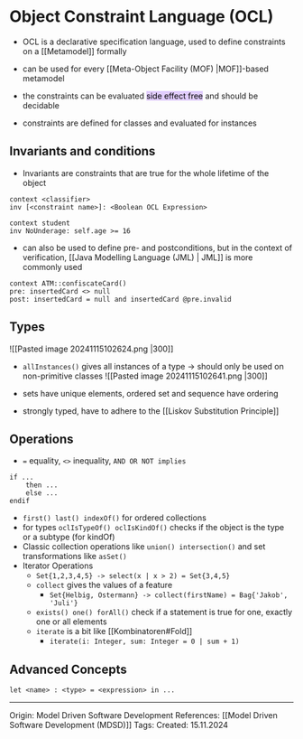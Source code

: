 # Object Constraint Language (OCL)

- OCL is a declarative specification language, used to define constraints on a [[Metamodel]] formally
- can be used for every [[Meta-Object Facility (MOF) |MOF]]-based metamodel
- the constraints can be evaluated <mark style="background: #D2B3FFA6;">side effect free</mark> and should be decidable

- constraints are defined for classes and evaluated for instances

## Invariants and conditions

- Invariants are constraints that are true for the whole lifetime of the object
```OCL
context <classifier>
inv [<constraint name>]: <Boolean OCL Expression>

context student
inv NoUnderage: self.age >= 16
```

- can also be used to define pre- and postconditions, but in the context of verification, [[Java Modelling Language (JML) | JML]] is more commonly used
```
context ATM::confiscateCard() 
pre: insertedCard <> null 
post: insertedCard = null and insertedCard @pre.invalid
```


## Types

![[Pasted image 20241115102624.png |300]]
- `allInstances()` gives all instances of a type -> should only be used on non-primitive classes
![[Pasted image 20241115102641.png |300]]
- sets have unique elements, ordered set and sequence have ordering


- strongly typed, have to adhere to the [[Liskov Substitution Principle]]

## Operations

- `=` equality, `<>` inequality, `AND OR NOT implies`
```OCL
if ...
	then ...
	else ...
endif
```
- `first() last() indexOf()` for ordered collections
- for types `oclIsTypeOf() oclIsKindOf()` checks if the object is the type or a subtype (for kindOf)
- Classic collection operations like `union() intersection()` and set transformations like `asSet()`
- Iterator Operations
	- `Set{1,2,3,4,5} -> select(x | x > 2) = Set{3,4,5}`
	- `collect` gives the values of a feature
		- `Set{Helbig, Ostermann} -> collect(firstName) = Bag{'Jakob', 'Juli'}`
	- `exists() one() forAll()` check if a statement is true for one, exactly one or all elements
	- `iterate` is a bit like [[Kombinatoren#Fold]] 
		- `iterate(i: Integer, sum: Integer = 0 | sum + 1)`

## Advanced Concepts

`let <name> : <type> = <expression> in ...`

---

Origin: Model Driven Software Development
References: [[Model Driven Software Development (MDSD)]]
Tags: 
Created: 15.11.2024

